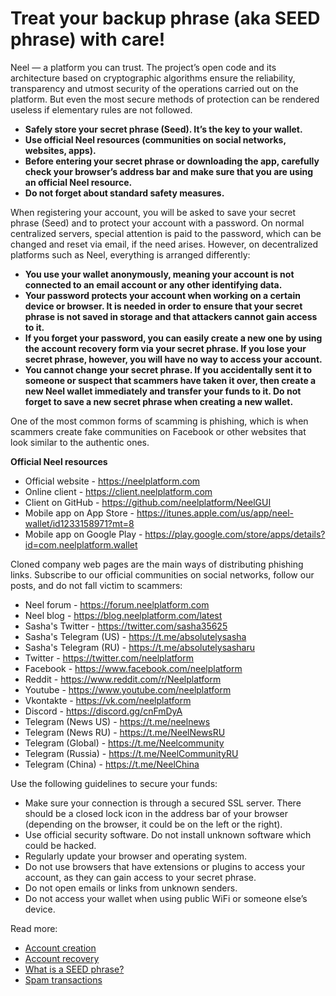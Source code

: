 # Treat your backup phrase (aka SEED phrase) with care!

Neel — a platform you can trust. The project’s open code and its architecture based on cryptographic algorithms ensure the reliability, transparency and utmost security of the operations carried out on the platform. But even the most secure methods of protection can be rendered useless if elementary rules are not followed.

 * **Safely store your secret phrase (Seed). It’s the key to your wallet.**
 * **Use official Neel resources (communities on social networks, websites, apps).**
 * **Before entering your secret phrase or downloading the app, carefully check your browser’s address bar and make sure that you are using an official Neel resource.**
 * **Do not forget about standard safety measures.**

When registering your account, you will be asked to save your secret phrase (Seed) and to protect your account with a password. On normal centralized servers, special attention is paid to the password, which can be changed and reset via email, if the need arises. However, on decentralized platforms such as Neel, everything is arranged differently:

 * **You use your wallet anonymously, meaning your account is not connected to an email account or any other identifying data.**
 * **Your password protects your account when working on a certain device or browser. It is needed in order to ensure that your secret phrase is not saved in storage and that attackers cannot gain access to it.**
 * **If you forget your password, you can easily create a new one by using the account recovery form via your secret phrase. If you lose your secret phrase, however, you will have no way to access your account.**
 * **You cannot change your secret phrase. If you accidentally sent it to someone or suspect that scammers have taken it over, then create a new Neel wallet immediately and transfer your funds to it. Do not forget to save a new secret phrase when creating a new wallet.**

One of the most common forms of scamming is phishing, which is when scammers create fake communities on Facebook or other websites that look similar to the authentic ones.

**Official Neel resources**

* Official website - https://neelplatform.com
* Online client - https://client.neelplatform.com
* Client on GitHub - https://github.com/neelplatform/NeelGUI
* Mobile app on App Store - https://itunes.apple.com/us/app/neel-wallet/id1233158971?mt=8
* Mobile app on Google Play - https://play.google.com/store/apps/details?id=com.neelplatform.wallet

Cloned company web pages are the main ways of distributing phishing links. Subscribe to our official communities on social networks, follow our posts, and do not fall victim to scammers:

* Neel forum - https://forum.neelplatform.com
* Neel blog - https://blog.neelplatform.com/latest
* Sasha's Twitter - https://twitter.com/sasha35625
* Sasha's Telegram (US) - https://t.me/absolutelysasha
* Sasha's Telegram (RU) - https://t.me/absolutelysasharu
* Twitter - https://twitter.com/neelplatform
* Facebook - https://www.facebook.com/neelplatform
* Reddit - https://www.reddit.com/r/Neelplatform
* Youtube - https://www.youtube.com/neelplatform
* Vkontakte - https://vk.com/neelplatform
* Discord - https://discord.gg/cnFmDyA
* Telegram (News US) - https://t.me/neelnews
* Telegram (News RU) - https://t.me/NeelNewsRU
* Telegram (Global) - https://t.me/Neelcommunity
* Telegram (Russia) - https://t.me/NeelCommunityRU
* Telegram (China) - https://t.me/NeelChina

Use the following guidelines to secure your funds:

 * Make sure your connection is through a secured SSL server. There should be a closed lock icon in the address bar of your browser (depending on the browser, it could be on the left or the right).
 * Use official security software. Do not install unknown software which could be hacked.
 * Regularly update your browser and operating system.
 * Do not use browsers that have extensions or plugins to access your account, as they can gain access to your secret phrase.
 * Do not open emails or links from unknown senders.
 * Do not access your wallet when using public WiFi or someone else’s device.

Read more:

 * [Account creation](/neel-client/account-management/creating-an-account.md)
 * [Account recovery](/neel-client/account-management/restore-an-account.md)
 * [What is a SEED phrase?](/neel-client/frequently-asked-questions-faq/account-management/seed-phrase.md)
 * [Spam transactions](/neel-client/security/spam-transactions.md)
